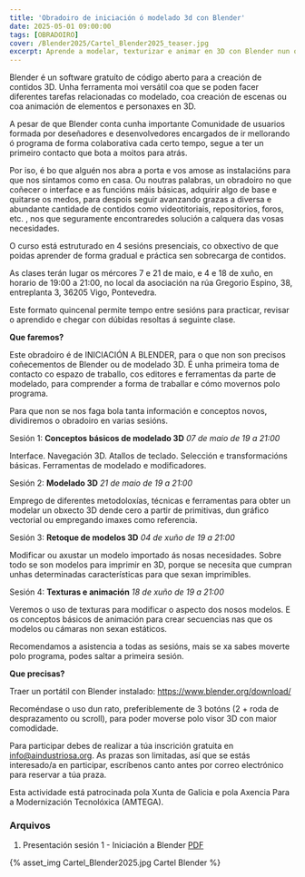 ```yaml
---
title: 'Obradoiro de iniciación ó modelado 3d con Blender'
date: 2025-05-01 09:00:00
tags: [OBRADOIRO]
cover: /Blender2025/Cartel_Blender2025_teaser.jpg
excerpt: Aprende a modelar, texturizar e animar en 3D con Blender nun obradoiro de iniciación práctico e guiado por Sabela. 4 sesións presenciais en A Industriosa durante maio e xuño. 
---
```


Blender é un software gratuíto de código aberto para a creación de contidos 3D. Unha ferramenta moi versátil coa que se poden facer diferentes tarefas relacionadas co modelado, coa creación de escenas ou coa animación de elementos e personaxes en 3D.

A pesar de que Blender conta cunha importante Comunidade de usuarios formada por deseñadores e desenvolvedores encargados de ir mellorando ó programa de forma colaborativa cada certo tempo, segue a ter un primeiro contacto que bota a moitos para atrás.

Por iso, é bo que alguén nos abra a porta e vos amose as instalacións para que nos sintamos como en casa. Ou noutras palabras, un obradoiro no que coñecer o interface e as funcións máis básicas, adquirir algo de base e quitarse os medos, para despois seguir avanzando grazas a diversa e abundante cantidade de contidos como videotitoriais, repositorios, foros, etc. , nos que seguramente encontraredes solución a calquera das vosas necesidades.

O curso está estruturado en 4 sesións presenciais, co obxectivo de que poidas aprender de forma gradual e práctica sen sobrecarga de contidos.

As clases terán lugar os mércores 7 e 21 de maio, e 4 e 18 de xuño, en horario de 19:00 a 21:00, no local da asociación na rúa Gregorio Espino, 38, entreplanta 3, 36205 Vigo, Pontevedra.

Este formato quincenal permite tempo entre sesións para practicar, revisar o aprendido e chegar con dúbidas resoltas á seguinte clase.

<strong>Que faremos?</strong>

Este obradoiro é de INICIACIÓN A BLENDER, para o que non son precisos coñecementos de Blender ou de modelado 3D. É unha primeira toma de contacto co espazo de traballo, cos editores e ferramentas da parte de modelado, para comprender a forma de traballar e cómo movernos polo programa.

Para que non se nos faga bola tanta información e conceptos novos, dividiremos o obradoiro en varias sesións.

Sesión 1: <strong>Conceptos básicos de modelado 3D</strong>
<em>07 de maio de 19 a 21:00</em>

Interface. Navegación 3D. Atallos de teclado. Selección e transformacións básicas. Ferramentas de modelado e modificadores.

Sesión 2: <strong>Modelado 3D</strong>
<em>21 de maio de 19 a 21:00</em>

Emprego de diferentes metodoloxías, técnicas e ferramentas para obter un modelar un obxecto 3D dende cero a partir de primitivas, dun gráfico vectorial ou empregando imaxes como referencia.

Sesión 3: <strong>Retoque de modelos 3D</strong>
<em>04 de xuño de 19 a 21:00</em>

Modificar ou axustar un modelo importado ás nosas necesidades. Sobre todo se son modelos para imprimir en 3D, porque se necesita que cumpran unhas determinadas características para que sexan imprimibles.

Sesión 4: <strong>Texturas e animación</strong>
<em>18 de xuño de 19 a 21:00</em>

Veremos o uso de texturas para modificar o aspecto dos nosos modelos. E os conceptos básicos de animación para crear secuencias nas que os modelos ou  cámaras non sexan estáticos.

Recomendamos a asistencia a todas as sesións, mais se xa sabes moverte polo programa, podes saltar a primeira sesión.

<strong>Que precisas?</strong>

Traer un portátil con Blender instalado:  https://www.blender.org/download/

Recoméndase o uso dun rato, preferiblemente de 3 botóns (2 + roda de desprazamento ou scroll), para poder moverse polo visor 3D con maior comodidade.

Para participar debes de realizar a túa inscrición gratuita en <a href="mailto:info@aindustriosa.org">info@aindustriosa.org</a>. As prazas son limitadas, así que se estás interesado/a en participar, escríbenos canto antes por correo electrónico para reservar a túa praza.

Esta actividade está patrocinada pola Xunta de Galicia e pola Axencia Para a Modernización Tecnolóxica (AMTEGA).

<h3> Arquivos</h3>

1. Presentación sesión 1 - Iniciación a Blender [PDF](./1_Iniciacion_blender.pdf)

{% asset_img Cartel_Blender2025.jpg Cartel Blender %} 
